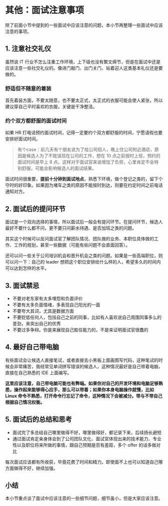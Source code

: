 # 其他：面试注意事项

除了前面小节中提到的一些面试中应该注意的问题，本小节再整理一些面试中应该注意的事项。

## 1\. 注意社交礼仪

虽然说 IT 行业不怎么注重工作环境，上下级也没有繁文缛节，但是在面试中还是应该注意一些社交礼仪的。像进门敲门、出门关门、站着迎人这类基本礼仪还是要做的。

### 舒适但不随意的着装

首先着装方面，不要太随意，也不要太正式，太正式的衣服可能会使人紧张，所以建议穿自己平时喜欢的衣服，关键是干净整洁。

### 约个双方都舒服的面试时间

如果 HR 打电话预约面试时间，记得一定要约个双方都舒服的时间，宁愿请假也要安排好面试时间。

> 有个case：前几天有个朋友说为了给公司招人，晚上住公司附近酒店，原因是候选人为了不耽误现在公司的工作，想在 10 点之前按时上班，预约的面试时间是早上 8 点。这样对于面试官来说增加了负担，心里肯定不会特别舒服，可能会影响候选人的面试结果。

面试时间很重要，**提前十分钟到面试地点**，熟悉下环境，做个登记之类的，留下个守时的好印象。如果因为堵车之类的原因不能按时到达，则要在约定时间之前电话通知对方。

## 2\. 面试后的提问环节

面试是一个双向选择的事情，所以面试后一般会有提问环节。在提问环节，候选人最好不要什么都不问，更不要只问薪水待遇、是否加班之类的问题。

其实这个时候可以反问面试官了解团队情况、团队做的业务、本职位具体做的工作、工作的规划，甚至一些数据（可能有些问题不会直面回答）。

还可以问一些关于公司培训机会和晋升机会之类的问题。如果是一些高端职位，则可以问一下：自己的 leader 想把这个职位安排给什么样的人，希望多久的时间内可以达到怎样的水平。

## 3\. 面试禁忌

*   不要对老东家有太多埋怨和负面评价
*   不要有太多负面情绪，多表现自己阳光的一面
*   不要夸大其词，尤其是数据方面
*   不要贬低任何人，包括自己之前的同事，比如有人喜欢说自己周围同事多么的差劲，来突出自己的优秀
*   不要过多争辩。你是来展现自己胜任能力的，不是来证明面试官很蠢的

## 4\. 最好自己带电脑

有些面试会让候选人直接笔试，或者直接去小黑板上面画图写代码，这种笔试的时候会非常痛苦，我经常见单词拼写错误的候选人，这种情况最好是自己带着电脑，直接在自己熟悉的 IDE 上面编写。

**这里应该注意，自己带电脑可能也有弊端。如果你对自己的开发环境和电脑足够熟悉，操作起来能够得心应手，那么可以带着；如果你本身电脑操作就慢，比如 Linux 命令不熟悉，打开命令行忘记了命令，这种情况下会被减分。带与不带自己根据自己情况权衡。**

## 5\. 面试后的总结和思考

*   面试完了多总结自己哪里做得不好，哪里做得好，都记录下来，后续扬长避短
*   通过面试肯定亲身体会到了公司团队文化、面试官体现出来的技术能力、专业性以及职位将来所做的事情，跟自己预期是否有差距，多个 offer 的话多做对比

每次面试应该都有所收获，毕竟花费了时间和精力。即使面不上也可以知道自己哪方面做得不好，继续加强。

## 小结

本小节重点谈了面试中应该注意的一些细节问题，细节虽小，但是大家应该注意。